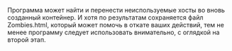 Программа может найти и перенести неиспользуемые хосты во вновь созданный контейнер. И хотя по результатам сохраняется файл Zombies.html, который может помочь в откате ваших действий, тем не менее программу следует использовать внимательно, с оглядкой на второй этап.
